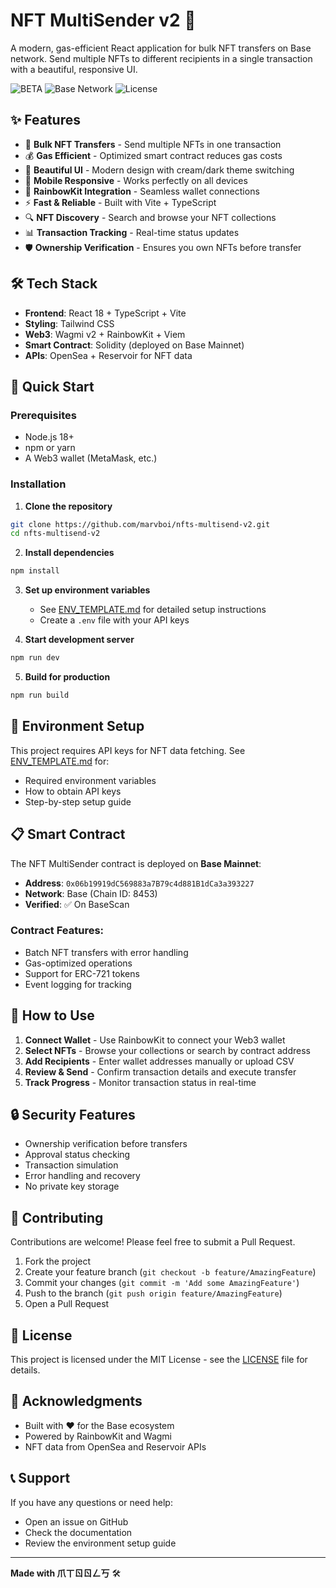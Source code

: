 # NFT MultiSender v2 🚀

A modern, gas-efficient React application for bulk NFT transfers on Base network. Send multiple NFTs to different recipients in a single transaction with a beautiful, responsive UI.

![BETA](https://img.shields.io/badge/Status-BETA-orange)
![Base Network](https://img.shields.io/badge/Network-Base-blue)
![License](https://img.shields.io/badge/License-MIT-green)

## ✨ Features

- 🚀 **Bulk NFT Transfers** - Send multiple NFTs in one transaction
- 💰 **Gas Efficient** - Optimized smart contract reduces gas costs
- 🎨 **Beautiful UI** - Modern design with cream/dark theme switching
- 📱 **Mobile Responsive** - Works perfectly on all devices
- 🔗 **RainbowKit Integration** - Seamless wallet connections
- ⚡ **Fast & Reliable** - Built with Vite + TypeScript
- 🔍 **NFT Discovery** - Search and browse your NFT collections
- 📊 **Transaction Tracking** - Real-time status updates
- 🛡️ **Ownership Verification** - Ensures you own NFTs before transfer

## 🛠️ Tech Stack

- **Frontend**: React 18 + TypeScript + Vite
- **Styling**: Tailwind CSS
- **Web3**: Wagmi v2 + RainbowKit + Viem
- **Smart Contract**: Solidity (deployed on Base Mainnet)
- **APIs**: OpenSea + Reservoir for NFT data

## 🚀 Quick Start

### Prerequisites
- Node.js 18+ 
- npm or yarn
- A Web3 wallet (MetaMask, etc.)

### Installation

1. **Clone the repository**
```bash
git clone https://github.com/marvboi/nfts-multisend-v2.git
cd nfts-multisend-v2
```

2. **Install dependencies**
```bash
npm install
```

3. **Set up environment variables**
   - See [ENV_TEMPLATE.md](./ENV_TEMPLATE.md) for detailed setup instructions
   - Create a `.env` file with your API keys

4. **Start development server**
```bash
npm run dev
```

5. **Build for production**
```bash
npm run build
```

## 🔧 Environment Setup

This project requires API keys for NFT data fetching. See [ENV_TEMPLATE.md](./ENV_TEMPLATE.md) for:
- Required environment variables
- How to obtain API keys
- Step-by-step setup guide

## 📋 Smart Contract

The NFT MultiSender contract is deployed on **Base Mainnet**:
- **Address**: `0x06b19919dC569883a7B79c4d881B1dCa3a393227`
- **Network**: Base (Chain ID: 8453)
- **Verified**: ✅ On BaseScan

### Contract Features:
- Batch NFT transfers with error handling
- Gas-optimized operations
- Support for ERC-721 tokens
- Event logging for tracking

## 🎯 How to Use

1. **Connect Wallet** - Use RainbowKit to connect your Web3 wallet
2. **Select NFTs** - Browse your collections or search by contract address
3. **Add Recipients** - Enter wallet addresses manually or upload CSV
4. **Review & Send** - Confirm transaction details and execute transfer
5. **Track Progress** - Monitor transaction status in real-time

## 🔒 Security Features

- Ownership verification before transfers
- Approval status checking
- Transaction simulation
- Error handling and recovery
- No private key storage

## 🤝 Contributing

Contributions are welcome! Please feel free to submit a Pull Request.

1. Fork the project
2. Create your feature branch (`git checkout -b feature/AmazingFeature`)
3. Commit your changes (`git commit -m 'Add some AmazingFeature'`)
4. Push to the branch (`git push origin feature/AmazingFeature`)
5. Open a Pull Request

## 📄 License

This project is licensed under the MIT License - see the [LICENSE](LICENSE) file for details.

## 🙏 Acknowledgments

- Built with ❤️ for the Base ecosystem
- Powered by RainbowKit and Wagmi
- NFT data from OpenSea and Reservoir APIs

## 📞 Support

If you have any questions or need help:
- Open an issue on GitHub
- Check the documentation
- Review the environment setup guide

---

**Made with 爪ㄒㄖㄖㄥ丂** 🛠️ 